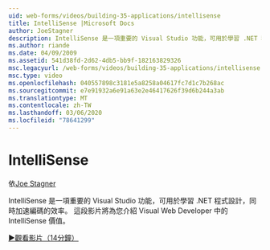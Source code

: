 ```yaml
---
uid: web-forms/videos/building-35-applications/intellisense
title: IntelliSense |Microsoft Docs
author: JoeStagner
description: IntelliSense 是一項重要的 Visual Studio 功能，可用於學習 .NET 程式設計，同時加速編碼的效率。 這段影片將介紹 。
ms.author: riande
ms.date: 04/09/2009
ms.assetid: 541d38fd-2d62-4db5-bb9f-182163829326
msc.legacyurl: /web-forms/videos/building-35-applications/intellisense
msc.type: video
ms.openlocfilehash: 040557898c3181e5a8258a04617fc7d1c7b268ac
ms.sourcegitcommit: e7e91932a6e91a63e2e46417626f39d6b244a3ab
ms.translationtype: MT
ms.contentlocale: zh-TW
ms.lasthandoff: 03/06/2020
ms.locfileid: "78641299"
---
```

# <a name="intellisense"></a>IntelliSense

依[Joe Stagner](https://github.com/JoeStagner)

IntelliSense 是一項重要的 Visual Studio 功能，可用於學習 .NET 程式設計，同時加速編碼的效率。 這段影片將為您介紹 Visual Web Developer 中的 IntelliSense 價值。

[&#9654;觀看影片（14分鐘）](https://channel9.msdn.com/Blogs/ASP-NET-Site-Videos/intellisense)
